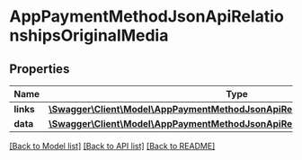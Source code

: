 # AppPaymentMethodJsonApiRelationshipsOriginalMedia

## Properties
Name | Type | Description | Notes
------------ | ------------- | ------------- | -------------
**links** | [**\Swagger\Client\Model\AppPaymentMethodJsonApiRelationshipsOriginalMediaLinks**](AppPaymentMethodJsonApiRelationshipsOriginalMediaLinks.md) |  | [optional] 
**data** | [**\Swagger\Client\Model\AppPaymentMethodJsonApiRelationshipsOriginalMediaData**](AppPaymentMethodJsonApiRelationshipsOriginalMediaData.md) |  | [optional] 

[[Back to Model list]](../../README.md#documentation-for-models) [[Back to API list]](../../README.md#documentation-for-api-endpoints) [[Back to README]](../../README.md)

